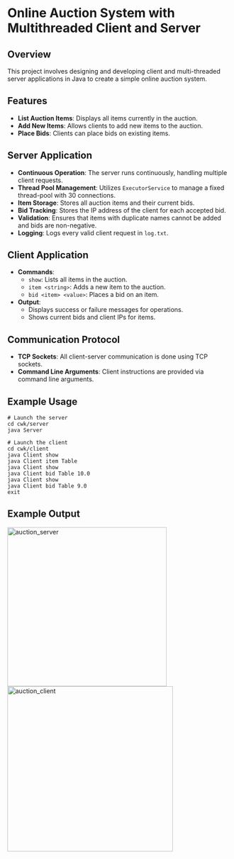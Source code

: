 # Online Auction System with Multithreaded Client and Server

## Overview
This project involves designing and developing client and multi-threaded server applications in Java to create a simple online auction system.

## Features
- **List Auction Items**: Displays all items currently in the auction.
- **Add New Items**: Allows clients to add new items to the auction.
- **Place Bids**: Clients can place bids on existing items.

## Server Application
- **Continuous Operation**: The server runs continuously, handling multiple client requests.
- **Thread Pool Management**: Utilizes `ExecutorService` to manage a fixed thread-pool with 30 connections.
- **Item Storage**: Stores all auction items and their current bids.
- **Bid Tracking**: Stores the IP address of the client for each accepted bid.
- **Validation**: Ensures that items with duplicate names cannot be added and bids are non-negative.
- **Logging**: Logs every valid client request in `log.txt`.

## Client Application
- **Commands**:
  - `show`: Lists all items in the auction.
  - `item <string>`: Adds a new item to the auction.
  - `bid <item> <value>`: Places a bid on an item.
- **Output**:
  - Displays success or failure messages for operations.
  - Shows current bids and client IPs for items.

## Communication Protocol
- **TCP Sockets**: All client-server communication is done using TCP sockets.
- **Command Line Arguments**: Client instructions are provided via command line arguments.

## Example Usage
```shell
# Launch the server
cd cwk/server
java Server

# Launch the client
cd cwk/client
java Client show
java Client item Table
java Client show
java Client bid Table 10.0
java Client show
java Client bid Table 9.0
exit
```

## Example Output
<img width="359" alt="auction_server" src="https://github.com/yhann0827/online_auction_system/assets/111119306/790f29da-b064-478c-bf11-a3dfe7dbaf07">
<img width="373" alt="auction_client" src="https://github.com/yhann0827/online_auction_system/assets/111119306/173946f0-8fb9-4726-8da9-d0e12b62908b">

